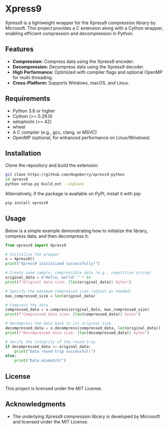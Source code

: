 # Xpress9

Xpress9 is a lightweight wrapper for the Xpress9 compression library by Microsoft. This project provides a C extension along with a Cython wrapper, enabling efficient compression and decompression in Python.

## Features

- **Compression:** Compress data using the Xpress9 encoder.
- **Decompression:** Decompress data using the Xpress9 decoder.
- **High Performance:** Optimized with compiler flags and optional OpenMP for multi-threading.
- **Cross-Platform:** Supports Windows, macOS, and Linux.

## Requirements

- Python 3.8 or higher
- Cython (>= 0.29.0)
- setuptools (>= 42)
- wheel
- A C compiler (e.g., gcc, clang, or MSVC)
- OpenMP (optional, for enhanced performance on Linux/Windows)

## Installation

Clone the repository and build the extension:

```bash
git clone https://github.com/Hugoberry/xpress9-python
cd xpress9
python setup.py build_ext --inplace
```

Alternatively, if the package is available on PyPI, install it with pip:

```bash
pip install xpress9
```

## Usage

Below is a simple example demonstrating how to initialize the library, compress data, and then decompress it:

```python
from xpress9 import Xpress9

# Initialize the wrapper
x = Xpress9()
print("Xpress9 initialized successfully!")

# Create some sample, compressible data (e.g., repetitive string)
original_data = b"Hello, world! " * 64
print(f"Original data size: {len(original_data)} bytes")

# Specify the maximum compressed size (adjust as needed)
max_compressed_size = len(original_data)

# Compress the data
compressed_data = x.compress(original_data, max_compressed_size)
print(f"Compressed data size: {len(compressed_data)} bytes")

# Decompress the data back to its original size
decompressed_data = x.decompress(compressed_data, len(original_data))
print(f"Decompressed data size: {len(decompressed_data)} bytes")

# Verify the integrity of the round-trip
if decompressed_data == original_data:
    print("Data round-trip successful!")
else:
    print("Data mismatch!")
```

## License

This project is licensed under the MIT License.

## Acknowledgments

- The underlying Xpress9 compression library is developed by Microsoft and licensed under the MIT License.

